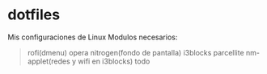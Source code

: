 # dotfiles
Mis configuraciones de Linux
Modulos necesarios:
  >rofi(dmenu)
  >opera
  >nitrogen(fondo de pantalla)
  >i3blocks
  >parcellite
  >nm-applet(redes y wifi en i3blocks)
  >todo

